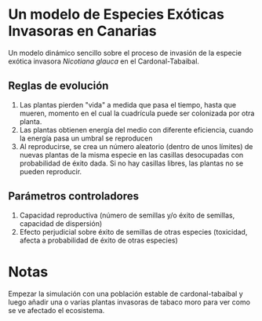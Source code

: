 # Un modelo de Especies Exóticas Invasoras en Canarias
<!-- <img style="margin:0px auto;display:block" src="/imgs/Sketch.png" alt="Responsive image" width=450> -->
<p></p>
Un modelo dinámico sencillo sobre el proceso de invasión de la especie exótica invasora <i>Nicotiana glauca</i> en el Cardonal-Tabaibal.

## Reglas de evolución
1. Las plantas pierden "vida" a medida que pasa el tiempo, hasta que mueren, momento en el cual la cuadrícula puede ser colonizada por otra planta.
2. Las plantas obtienen energía del medio con diferente eficiencia, cuando la energía pasa un umbral se reproducen
3. Al reproducirse, se crea un número aleatorio (dentro de unos límites) de nuevas plantas de la misma especie en las casillas desocupadas con probabilidad de éxito dada. Si no hay casillas libres, las plantas no se pueden reproducir.

## Parámetros controladores
1. Capacidad reproductiva (número de semillas y/o éxito de semillas, capacidad de dispersión)
2. Efecto perjudicial sobre éxito de semillas de otras especies (toxicidad, afecta a probabilidad de éxito de otras especies)

# Notas
Empezar la simulación con una población estable de cardonal-tabaibal y luego añadir una o varias plantas invasoras de tabaco moro para ver como se ve afectado el ecosistema.
